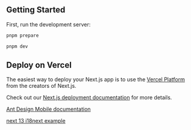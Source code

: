 ## Getting Started

First, run the development server:

```bash
pnpm prepare

pnpm dev
```
## Deploy on Vercel

The easiest way to deploy your Next.js app is to use the [Vercel Platform](https://vercel.com/new?utm_medium=default-template&filter=next.js&utm_source=create-next-app&utm_campaign=create-next-app-readme) from the creators of Next.js.

Check out our [Next.js deployment documentation](https://nextjs.org/docs/deployment) for more details.

[Ant Design Mobile documentation](https://ant-design-mobile.antgroup.com/components)

[next 13 i18next example](https://github.com/i18next/next-13-app-dir-i18next-example/blob/main/app/%5Blng%5D/page.js)